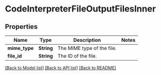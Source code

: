 # CodeInterpreterFileOutputFilesInner

## Properties

Name | Type | Description | Notes
------------ | ------------- | ------------- | -------------
**mime_type** | **String** | The MIME type of the file.  | 
**file_id** | **String** | The ID of the file.  | 

[[Back to Model list]](../README.md#documentation-for-models) [[Back to API list]](../README.md#documentation-for-api-endpoints) [[Back to README]](../README.md)


